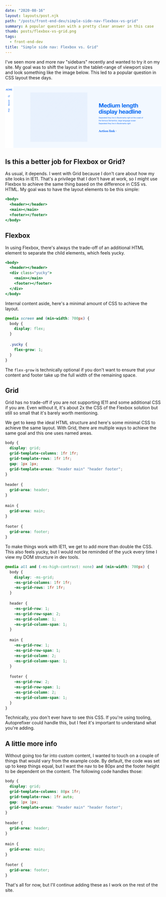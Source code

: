 ```yaml
---
date: "2020-08-16"
layout: layouts/post.njk
path: "/posts/front-end-dev/simple-side-nav-flexbox-vs-grid"
summary: A popular question with a pretty clear answer in this case
thumb: posts/flexbox-vs-grid.png
tags:
  - front-end-dev
title: "Simple side nav: Flexbox vs. Grid"
---
```


I've seen more and more nav "sidebars" recently and wanted to try it on my site. My goal was to shift the layout in the tablet-range of viewport sizes and look something like the image below. This led to a popular question in CSS layout these days.

<img class="full-to-half-bleed" loading="lazy" src="/img/posts/front-end-dev/simple-side-nav-flexbox-vs-grid/sidebar.svg" />

## Is this a better job for Flexbox or Grid?

As usual, it depends. I went with Grid because I don't care about how my site looks in IE11. That's a privilege that I don't have at work, so I might use Flexbox to achieve the same thing based on the difference in CSS vs. HTML. My goal was to have the layout elements to be this simple:

```jsx
<body>
  <header></header>
  <main></main>
  <footer></footer>
</body>
```

## Flexbox

In using Flexbox, there's always the trade-off of an additional HTML element to separate the child elements, which feels yucky.

```jsx
<body>
  <header></header>
  <div class="yucky">
    <main></main>
    <footer></footer>
  </div>
</body>
```

Internal content aside, here's a minimal amount of CSS to achieve the layout.

```css
@media screen and (min-width: 700px) {
  body {
    display: flex;
  }

  .yucky {
    flex-grow: 1;
  }
}
```

The `flex-grow` is technically optional if you don't want to ensure that your content and footer take up the full width of the remaining space.

## Grid

Grid has no trade-off if you are not supporting IE11 and some additional CSS if you are. Even without it, it's about 2x the CSS of the Flexbox solution but still so small that it's barely worth mentioning.

We get to keep the ideal HTML structure and here's some minimal CSS to achieve the same layout. With Grid, there are multiple ways to achieve the same goal and this one uses named areas.

```css
body {
  display: grid;
  grid-template-columns: 1fr 1fr;
  grid-template-rows: 1fr 1fr;
  gap: 1px 1px;
  grid-template-areas: "header main" "header footer";
}

header {
  grid-area: header;
}

main {
  grid-area: main;
}

footer {
  grid-area: footer;
}
```

To make things work with IE11, we get to add more than double the CSS. This also feels yucky, but I would not be reminded of the yuck every time I view my DOM structure in dev tools.

```css
@media all and (-ms-high-contrast: none) and (min-width: 700px) {
  body {
    display: -ms-grid;
    -ms-grid-columns: 1fr 1fr;
    -ms-grid-rows: 1fr 1fr;
  }

  header {
    -ms-grid-row: 1;
    -ms-grid-row-span: 2;
    -ms-grid-column: 1;
    -ms-grid-column-span: 1;
  }

  main {
    -ms-grid-row: 1;
    -ms-grid-row-span: 1;
    -ms-grid-column: 2;
    -ms-grid-column-span: 1;
  }

  footer {
    -ms-grid-row: 2;
    -ms-grid-row-span: 1;
    -ms-grid-column: 2;
    -ms-grid-column-span: 1;
  }
}
```

Technically, you don't ever have to see this CSS. If you're using tooling, Autoprefixer could handle this, but I feel it's important to understand what you're adding.

## A little more info

Without going too far into custom content, I wanted to touch on a couple of things that would vary from the example code. By default, the code was set up to keep things equal, but I want the nav to be 80px and the footer height to be dependent on the content. The following code handles those:

```css
body {
  display: grid;
  grid-template-columns: 80px 1fr;
  grid-template-rows: 1fr auto;
  gap: 1px 1px;
  grid-template-areas: "header main" "header footer";
}

header {
  grid-area: header;
}

main {
  grid-area: main;
}

footer {
  grid-area: footer;
}
```

That's all for now, but I'll continue adding these as I work on the rest of the site.
